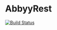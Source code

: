 # AbbyyRest
[![Build Status](https://travis-ci.org/jirikrepl/AbbyyRest.svg?branch=master)](https://travis-ci.org/jirikrepl/AbbyyRest)
